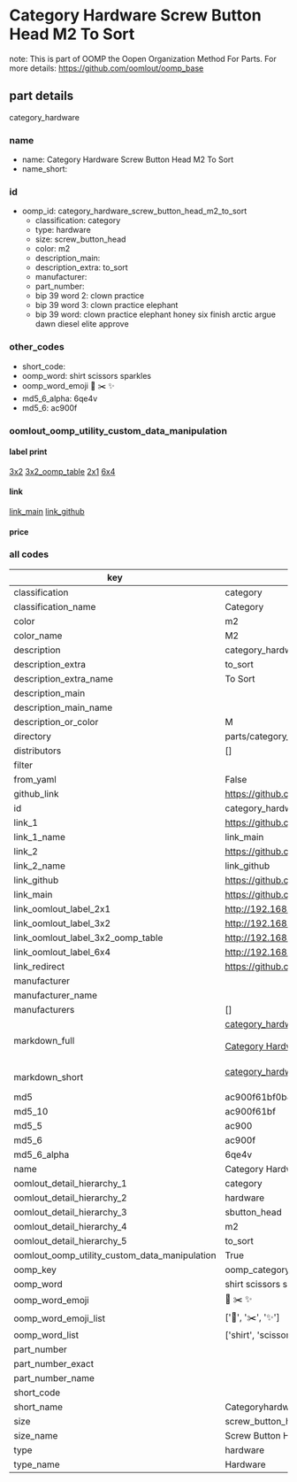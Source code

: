 # Category Hardware Screw Button Head M2 To Sort  

note: This is part of OOMP the Oopen Organization Method For Parts. For more details: https://github.com/oomlout/oomp_base

##  part details
  



category_hardware



### name
* name: Category Hardware Screw Button Head M2 To Sort
* name_short: 
### id
* oomp_id: category_hardware_screw_button_head_m2_to_sort
  * classification: category
  * type: hardware
  * size: screw_button_head
  * color: m2
  * description_main: 
  * description_extra: to_sort
  * manufacturer: 
  * part_number: 
  * bip 39 word 2: clown practice
  * bip 39 word 3: clown practice elephant
  * bip 39 word: clown practice elephant honey six finish arctic argue dawn diesel elite approve

### other_codes
* short_code: 
* oomp_word: shirt scissors sparkles
* oomp_word_emoji :shirt: :scissors: :sparkles:
* md5_6_alpha: 6qe4v
* md5_6: ac900f






### oomlout_oomp_utility_custom_data_manipulation
#### label print
[3x2](http://192.168.1.245:1112/?label=oomp%206qe4v)
[3x2_oomp_table](http://192.168.1.108:1112/?label=oomp%206qe4v)
[2x1](http://192.168.1.242:1112/?label=oomp%206qe4v)
[6x4](http://192.168.1.55:1112/?label=oomp%206qe4v)    

#### link

[link_main](https://github.com/oomlout/oomlout_oomp_version_1_messy/tree/main/parts/category_hardware_screw_button_head_m2_to_sort) [link_github](https://github.com/oomlout/oomlout_oomp_version_1_messy/tree/main/parts/category_hardware_screw_button_head_m2_to_sort)                             

#### price







### all codes 
| key | value |  
| --- | --- |  
| classification | category |  
| classification_name | Category |  
| color | m2 |  
| color_name | M2 |  
| description | category_hardware |  
| description_extra | to_sort |  
| description_extra_name | To Sort |  
| description_main |  |  
| description_main_name |  |  
| description_or_color | M  |  
| directory | parts/category_hardware_screw_button_head_m2_to_sort |  
| distributors | [] |  
| filter |  |  
| from_yaml | False |  
| github_link | https://github.com/oomlout/oomlout_oomp_part_src/tree/main/parts/category_hardware_screw_button_head_m2_to_sort |  
| id | category_hardware_screw_button_head_m2_to_sort |  
| link_1 | https://github.com/oomlout/oomlout_oomp_version_1_messy/tree/main/parts/category_hardware_screw_button_head_m2_to_sort |  
| link_1_name | link_main |  
| link_2 | https://github.com/oomlout/oomlout_oomp_version_1_messy/tree/main/parts/category_hardware_screw_button_head_m2_to_sort |  
| link_2_name | link_github |  
| link_github | https://github.com/oomlout/oomlout_oomp_version_1_messy/tree/main/parts/category_hardware_screw_button_head_m2_to_sort |  
| link_main | https://github.com/oomlout/oomlout_oomp_version_1_messy/tree/main/parts/category_hardware_screw_button_head_m2_to_sort |  
| link_oomlout_label_2x1 | http://192.168.1.242:1112/?label=oomp%206qe4v |  
| link_oomlout_label_3x2 | http://192.168.1.245:1112/?label=oomp%206qe4v |  
| link_oomlout_label_3x2_oomp_table | http://192.168.1.108:1112/?label=oomp%206qe4v |  
| link_oomlout_label_6x4 | http://192.168.1.55:1112/?label=oomp%206qe4v |  
| link_redirect | https://github.com/oomlout/oomlout_oomp_version_1_messy/tree/main/parts/category_hardware_screw_button_head_m2_to_sort |  
| manufacturer |  |  
| manufacturer_name |  |  
| manufacturers | [] |  
| markdown_full | [category_hardware_screw_button_head_m2_to_sort](none)<br>[](none)<br>[Category Hardware Screw Button Head M2 To Sort](none)<br><br> |  
| markdown_short | [category_hardware_screw_button_head_m2_to_sort](none)<br><br> |  
| md5 | ac900f61bf0b81655c64e6d28faa5960 |  
| md5_10 | ac900f61bf |  
| md5_5 | ac900 |  
| md5_6 | ac900f |  
| md5_6_alpha | 6qe4v |  
| name | Category Hardware Screw Button Head M2 To Sort |  
| oomlout_detail_hierarchy_1 | category |  
| oomlout_detail_hierarchy_2 | hardware |  
| oomlout_detail_hierarchy_3 | sbutton_head |  
| oomlout_detail_hierarchy_4 | m2 |  
| oomlout_detail_hierarchy_5 | to_sort |  
| oomlout_oomp_utility_custom_data_manipulation | True |  
| oomp_key | oomp_category_hardware_screw_button_head_m2_to_sort |  
| oomp_word | shirt scissors sparkles |  
| oomp_word_emoji | :shirt: :scissors: :sparkles: |  
| oomp_word_emoji_list | [':shirt:', ':scissors:', ':sparkles:'] |  
| oomp_word_list | ['shirt', 'scissors', 'sparkles'] |  
| part_number |  |  
| part_number_exact |  |  
| part_number_name |  |  
| short_code |  |  
| short_name | Categoryhardware |  
| size | screw_button_head |  
| size_name | Screw Button Head |  
| type | hardware |  
| type_name | Hardware |  
